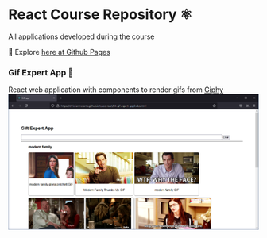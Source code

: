 # React Course Repository ⚛
All applications developed during the course

🔎 Explore [here at Github Pages](https://christianmorante.github.io/curso-react/)

### Gif Expert App 🚀
React web application with components to render gifs from [Giphy](https://giphy.com/)
![Gif Expert App image](./docs/rsc/GifExpertApp.png)